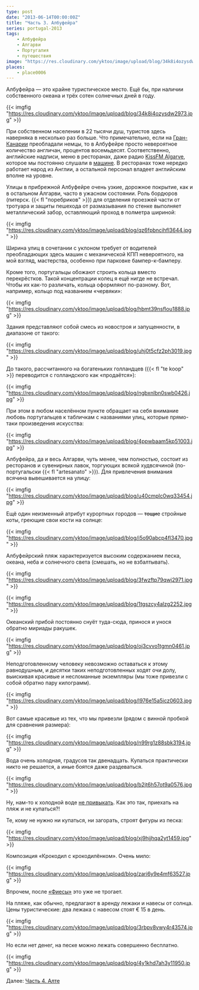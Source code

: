 ```yaml
---
type: post
date: "2013-06-14T00:00:00Z"
title: "Часть 3. Албуфейра"
series: portugal-2013
tags:
    - Албуфейра
    - Алгарви
    - Португалия
    - путешествия
image: "https://res.cloudinary.com/yktoo/image/upload/blog/34k8i4ozysdw2973.jpg"
places:
    - place0006
---
```


Албуфейра — это крайне туристическое место. Ещё бы, при наличии собственного океана и трёх сотен солнечных дней в году.

{{< imgfig "https://res.cloudinary.com/yktoo/image/upload/blog/34k8i4ozysdw2973.jpg" >}}

<!--more-->

При собственном населении в 22 тысячи душ, туристов здесь наверняка в несколько раз больше. Что примечательно, если на [Гран-Канарии](0148) преобладали немцы, то в Албуфейре просто невероятное количество англичан, процентов восемьдесят. Соответственно, английские надписи, меню в ресторанах, даже радио [KissFM Algarve](http://www.kissfmalgarve.com/), которое мы постоянно слушали в [машине](0191). В ресторанах тоже нередко работает народ из Англии, а остальной персонал владеет английским вполне на уровне.

Улицы в прибрежной Албуфейре очень узкие, дорожное покрытие, как и в остальном Алгарви, часто в ужасном состоянии. Роль бордюров (питерск. {{< fl "поребриков" >}}) для отделения проезжей части от тротуара и защиты пешехода от размазывания по стенке выполняет металлический забор, оставляющий проход в полметра шириной:

{{< imgfig "https://res.cloudinary.com/yktoo/image/upload/blog/qz6fpbncihfl3644.jpg" >}}

Ширина улиц в сочетании с уклоном требует от водителей преобладающих здесь машин с механической КПП невероятного, на мой взгляд, мастерства, особенно при парковке бампер-к-бамперу.

Кроме того, португальцы обожают строить кольца вместо перекрёстков. Такой концентрации колец я ещё нигде не встречал. Чтобы их как-то различать, кольца оформляют по-разному. Вот, например, кольцо под названием «червяки»:

{{< imgfig "https://res.cloudinary.com/yktoo/image/upload/blog/hbmt39nsflou1888.jpg" >}}

Здания представляют собой смесь из новостроя и запущенности, в диапазоне от такого:

{{< imgfig "https://res.cloudinary.com/yktoo/image/upload/blog/uhj0t5cfz2ph3019.jpg" >}}

До такого, рассчитанного на богатеньких голландцев ({{< fl "te koop" >}} переводится с голландского как «продаётся»):

{{< imgfig "https://res.cloudinary.com/yktoo/image/upload/blog/ngbxnlbn0swb0426.jpg" >}}

При этом в любом населённом пункте обращает на себя внимание любовь португальцев к табличкам с названиями улиц, которые прямо-таки произведения искусства:

{{< imgfig "https://res.cloudinary.com/yktoo/image/upload/blog/4ppwbaam5kp51003.jpg" >}}

Албуфейра, да и весь Алгарви, чуть менее, чем полностью, состоит из ресторанов и сувенирных лавок, торгующих всякой худвсячиной (по-португальски {{< fl "artesanato" >}}). Для привлечения внимания всячина вывешивается на улицу:

{{< imgfig "https://res.cloudinary.com/yktoo/image/upload/blog/u40cmplc0wq33454.jpg" >}}

Ещё один неизменный атрибут курортных городов — ~~тощие~~ стройные коты, греющие свои кости на солнце:

{{< imgfig "https://res.cloudinary.com/yktoo/image/upload/blog/i5o90abcp4fl3470.jpg" >}}

Албуфейрский пляж характеризуется высоким содержанием песка, океана, неба и солнечного света (смешать, но не взбалтывать).

{{< imgfig "https://res.cloudinary.com/yktoo/image/upload/blog/3fwzftp79qwj2971.jpg" >}}

{{< imgfig "https://res.cloudinary.com/yktoo/image/upload/blog/1tgszcy4alzg2252.jpg" >}}

Океанский прибой постоянно снуёт туда-сюда, принося и унося обратно мириады ракушек.

{{< imgfig "https://res.cloudinary.com/yktoo/image/upload/blog/oj3cvvo1tgmn0461.jpg" >}}

Неподготовленному человеку невозможно оставаться к этому равнодушным, и десятки таких неподготовленных ходят очи долу, выискивая красивые и несломанные экземпляры (мы тоже привезли с собой обратно пару килограмм).

{{< imgfig "https://res.cloudinary.com/yktoo/image/upload/blog/l976e15a5icz0603.jpg" >}}

Вот самые красивые из тех, что мы привезли (рядом с винной пробкой для сравнения размера):

{{< imgfig "https://res.cloudinary.com/yktoo/image/upload/blog/n99rg1z88sbk3194.jpg" >}}

Вода очень холодная, градусов так двенадцать. Купаться практически никто не решается, а иные боятся даже раздеваться.

{{< imgfig "https://res.cloudinary.com/yktoo/image/upload/blog/b2jt6h57ot9a0576.jpg" >}}

Ну, нам-то к холодной воде [не привыкать](0171). Как это так, приехать на пляж и не купаться?!

Те, кому не нужно ни купаться, ни загорать, строят фигуры из песка:

{{< imgfig "https://res.cloudinary.com/yktoo/image/upload/blog/xj9hjjhqa2yt1459.jpg" >}}

Композиция «Крокодил с крокодилёнком». Очень мило:

{{< imgfig "https://res.cloudinary.com/yktoo/image/upload/blog/zari6y9e4mf63527.jpg" >}}

Впрочем, после [«Фиесы»](0190) это уже не трогает.

На пляже, как обычно, предлагают в аренду лежаки и навесы от солнца. Цены туристические: два лежака с навесом стоят € 15 в день.

{{< imgfig "https://res.cloudinary.com/yktoo/image/upload/blog/3rbpv8vwy4r43574.jpg" >}}

Но если нет денег, на песке можно лежать совершенно бесплатно.

{{< imgfig "https://res.cloudinary.com/yktoo/image/upload/blog/4y1khd7ah3y11950.jpg" >}}

Далее: [Часть 4. Алте](0193)

